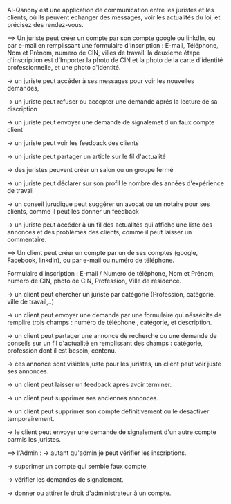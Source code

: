 
Al-Qanony est une application de communication entre les juristes et les clients, 
où ils peuvent echanger des messages, voir les actualités du loi, et précisez des rendez-vous.

==> Un juriste peut créer un compte par son compte google ou linkdIn, ou par e-mail en remplissant une formulaire d'inscription :
E-mail, Téléphone, Nom et Prénom, numero de CIN, villes de travail.
la deuxieme étape d'inscription est d'Importer la photo de CIN et la photo de la carte d'identité professionnelle, et une photo d'identité.

-> un juriste peut accéder à ses messages pour voir les nouvelles demandes,

-> un juriste peut refuser ou accepter une demande aprés la lecture de sa discription

-> un juriste peut envoyer une demande de signalemet d'un faux compte client

-> un juriste peut voir les feedback des clients

-> un juriste peut partager un article sur le fil d'actualité 

-> des juristes peuvent créer un salon ou un groupe fermé 

-> un juriste peut déclarer sur son profil le nombre des années d'expérience de travail

-> un conseil jurudique peut suggérer un avocat ou un notaire pour ses clients, comme il peut les donner un feedback 

-> un juriste peut accéder à un fil des actualités qui affiche une liste des annonces et des problèmes des clients, comme il peut laisser un commentaire.



==> Un client peut créer un compte par un de ses comptes (google, Facebook, linkdIn), ou par e-mail ou numéro de téléphone.

Formulaire d'inscription : 
E-mail / Numero de téléphone, Nom et Prénom, numero de CIN, photo de CIN, Profession, Ville de résidence.

-> un client peut chercher un juriste par catégorie (Profession, catégorie, ville de travail,..)

-> un client peut envoyer une demande par une formulaire qui néssécite de remplire trois champs : numéro de téléphone , catégorie, et description.

-> un client peut partager une annonce de recherche ou une demande de conseils sur un fil d'actualité en remplissant des champs : catégorie, profession dont il est besoin, contenu.

-> ces annonce sont visibles juste pour les juristes, un client peut voir juste ses annonces.

-> un client peut laisser un feedback aprés avoir terminer.

-> un client peut supprimer ses anciennes annonces.

-> un client peut supprimer son compte définitivement ou le désactiver temporairement.

-> le client peut envoyer une demande de signalement d'un autre compte parmis les juristes.


==> l'Admin :
-> autant qu'admin je peut vérifier les inscriptions.

-> supprimer un compte qui semble faux compte.

-> vérifier les demandes de signalement.

-> donner ou attirer le droit d'administrateur à un compte.

